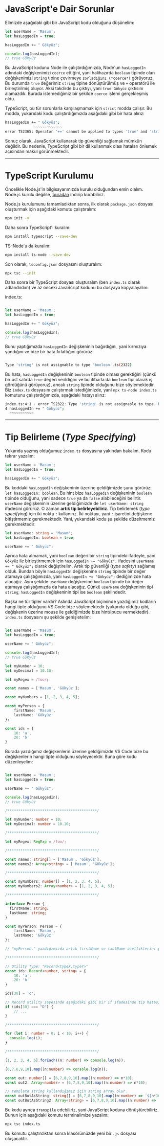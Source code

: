 # JavaScript'e Dair Sorunlar

Elimizde aşağıdaki gibi bir JavaScript kodu olduğunu düşünelim:

```js
let userName = 'Masum';
let hasLoggedIn = true;

hasLoggedIn += " Gökyüz";

console.log(hasLoggedIn);
// true Gökyüz

```

Bu JavaScript kodunu Node ile çalıştırdığımızda, Node'un `hasLoggedIn` adındaki değişkenimizi `coerce` ettiğini, yani halihazırda `boolean` tipinde olan değişkenimizi `string` tipine çevirmeye `zorladığını (*coerce*)` görüyoruz. Bu durumda `true` değerimiz `string` tipine dönüştürülmüş ve `+` operatörü ile birleştirilmiş oluyor. Aksi takdirde bu çıktıyı, yani `true Gökyüz` çıktısını alamazdık. Burada istemediğimiz bir şekilde `coerce` işlemi gerçekleşmiş oldu.

TypeScript, bu tür sorunlarla karşılaşmamak için `strict` modda çalışır. Bu modda, yukarıdaki kodu çalıştırdığımızda aşağıdaki gibi bir hata alırız:

```bash
hasLoggedIn += " Gökyüz";
             ~~~~~~~~~~~~~
error TS2365: Operator '+=' cannot be applied to types 'true' and 'string'.
```

Sonuç olarak, JavaScript kullanarak tip güvenliği sağlamak mümkün değildir. Bu nedenle, TypeScript gibi bir dil kullanmak olası hataları önlemek açısından makul görünmektedir.

***

# TypeScript Kurulumu

Öncelikle Node.js'in bilgisayarımızda kurulu olduğundan emin olalım. Node.js kurulu değilse, [buradan](https://nodejs.org/en/download/) indirip kurabiliriz.

Node.js kurulumunu tamamladıktan sonra, ilk olarak `package.json` dosyası oluşturmak için aşağıdaki komutu çalıştıralım:

```bash
npm init -y
```

Daha sonra TypeScript'i kuralım:

```bash
npm install typescript --save-dev
```

TS-Node'u da kuralım:

```bash
npm install ts-node --save-dev
```

Son olarak, `tsconfig.json` dosyasını oluşturalım:

```bash
npx tsc --init
```

Daha sonra bir TypeScript dosyası oluşturalım (ben `index.ts` olarak adlandırdım) ve az önceki JavaScript kodunu bu dosyaya kopyalayalım:

index.ts:
```ts

let userName = 'Masum';
let hasLoggedIn = true;

hasLoggedIn += " Gökyüz";

console.log(hasLoggedIn);
// true Gökyüz

```

Bunu yaptığımızda `hasLoggedIn` değişkeninin bağırdığını, yani kırmızıya yandığını ve bize bir hata fırlattığını görürüz:

```bash

Type 'string' is not assignable to type 'boolean'.ts(2322)

```

Bu hata, `hasLoggedIn` değişkeninin `boolean` tipinde olması gerektiğini (çünkü bir üst satırda `true` değeri verildiğini ve bu itibarla da `boolean` tipi olarak iş gördüğünü görüyoruz), ancak `string` tipinde olduğunu bize söylemektedir. Biz `index.ts` dosyasını çalıştırmak istediğimizde, yani `npx ts-node index.ts` komutunu çalıştırdığımızda, aşağıdaki hatayı alırız:

```bash
index.ts:4:1 - error TS2322: Type 'string' is not assignable to type 'boolean'.
4 hasLoggedIn += " Gökyüz";
  ~~~~~~~~~~~
```

***

# Tip Belirleme (*Type Specifying*)

Yukarıda yazmış olduğumuz `index.ts` dosyasına yakından bakalım. Kodu tekrar yazalım:

```ts
let userName = 'Masum';
let hasLoggedIn = true;

hasLoggedIn += " Gökyüz";
```

Bu koddaki `hasLoggedIn` değişkeninin üzerine geldiğimizde şunu görürüz: `let hasLoggedIn: boolean`. Bu hint bize `hasLoggedIn` değişkeninin `boolean` tipinde olduğunu, yani sadece `true` ya da `false` alabileceğini belirtir. `userName` değişkeninin üzerine geldiğimizde de `let userName: string` ifadesini görürüz. O zaman **artık tip belirleyebiliriz**. Tip belirlemek (*type specifying*) için iki nokta `:` kullanırız. İki noktayı, yani `:` işaretini değişkene bitiştirmemiz gerekmektedir. Yani, yukarıdaki kodu şu şekilde düzeltmemiz gerekmektedir:

```ts
let userName: string = 'Masum';
let hasLoggedIn: boolean = true;

userName += " Gökyüz";
```

Ayrıca hata almamak, yani `boolean` değeri bir `string` tipindeki ifadeyle, yani `Gökyüz` ile birleştirmemek için `hasLoggedIn += "Gökyüz";` ifadesini `userName += " Gökyüz";` olarak değiştirelim. Artık tip güvenliği (*type safety*) sağlamış olduk. Bundan böyle `hasLoggedIn` değişkenine `string` tipinde bir değer atamaya çalıştığımızda, yani `hasLoggedIn += "Gökyüz";` dediğimizde hata alacağız. Aynı şekilde `userName` değişkenine `boolean` tipinde bir değer atamaya çalıştığımızda da hata alacağız. Çünkü `userName` değişkeninin tipi `string`; `hasLoggedIn` değişkeninin tipi ise `boolean` şeklindedir.

Başka ne tür tipler vardır? Aslında JavaScript biçiminde yazdığımız kodların hangi tipte olduğunu VS Code bize söylemektedir (yukarıda olduğu gibi, değişkenin üzerine mouse ile geldiğimizde bize hint/ipucu vermektedir). `index.ts` dosyasını şu şekilde genişletelim:

```ts

let userName = 'Masum';
let hasLoggedIn = true;

userName += " Gökyüz";

console.log(hasLoggedIn);
// true Gökyüz

let myNumber = 10;
let myDecimal = 10.10;

let myRegex = /foo/;

const names = ['Masum', 'Gökyüz'];

const myNumbers = [1, 2, 3, 4, 5];

const myPerson = {
    firstName: 'Masum',
    lastName: 'Gökyüz'
};

const ids = {
    10: 'a',
    20: 'b'
}
```

Burada yazdığımız değişkenlerin üzerine geldiğimizde VS Code bize bu değişkenlerin hangi tipte olduğunu söyleyecektir. Buna göre kodu düzenleyelim:

```ts

let userName = 'Masum';
let hasLoggedIn = true;

userName += " Gökyüz";

console.log(hasLoggedIn);
// true Gökyüz

/*****************************************/

let myNumber: number = 10;
let myDecimal: number = 10.10;

/*****************************************/

let myRegex: RegExp = /foo/;

/*****************************************/

const names: string[] = ['Masum', 'Gökyüz'];
const names2: Array<string> = ['Masum', 'Gökyüz'];

/*****************************************/

const myNumbers: number[] = [1, 2, 3, 4, 5];
const myNumbers2: Array<number> = [1, 2, 3, 4, 5];

/*****************************************/

interface Person {
  firstName: string;
  lastName: string;
}

const myPerson: Person = {
    firstName: 'Masum',
    lastName: 'Gökyüz'
};

// "myPerson." yazdığımızda artık firstName ve lastName özelliklerini görebiliriz.

/*****************************************/

// Utility Type: "Record<typeX,typeY>"
const ids: Record<number, string> = {
    10: 'a',
    20: 'b'
}

ids[30] = 'c';

// Record utility sayesinde aşağıdaki gibi bir if ifadesinde tip hatası almayız.
if (ids[30] === "D") {
    // ...
}

/*****************************************/

for (let i: number = 0; i < 10; i++) {
  console.log(i); 
}

/*****************************************/

[1, 2, 3, 4, 5].forEach((n: number) => console.log(n));

[6,7,8,9,10].map((n:number) => console.log(n));

const out: number[] = [6,7,8,9,10].map((n:number) => n*10);
const out2: Array<number> = [6,7,8,9,10].map((n:number) => n*10);

// template string kullandığımız için string array olur.
const outButAsString: string[] = [6,7,8,9,10].map((n:number) => `${n*10}`);
const outButAsString2: Array<string> = [6,7,8,9,10].map((n:number) => `${n*10}`);

```

Bu kodu ayrıca `transpile` edebiliriz, yani JavaScript koduna dönüştürebiliriz. Bunun için aşağıdaki komutu terminalimize yazalım:

```bash
npx tsc index.ts
```

Bu komutu çalıştırdıktan sonra klasörümüzde yeni bir `.js` dosyası oluşacaktır.